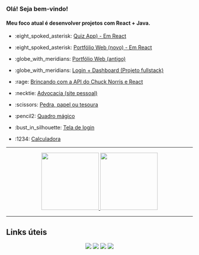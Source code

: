 ### Olá! Seja bem-vindo!

#### Meu foco atual é desenvolver projetos com React + Java.
<ul>
    <li>
    <p>:eight_spoked_asterisk: <a href="https://jacquesgomes.com.br/quizTech/" target="_blank"> Quiz App) - Em React</a></p>
  </li>
    <li>
    <p>:eight_spoked_asterisk: <a href="https://jacquesgomes.com.br/portfolio/" target="_blank"> Portfólio Web (novo) - Em React</a></p>
  </li>
  <li>
    <p>:globe_with_meridians: <a href="https://jacquesgomes.com.br/dev/" target="_blank"> Portfólio Web (antigo)</a></p>
  </li>
  <li>
    <p>:globe_with_meridians: <a href="https://jacquesgomes.com.br/php/login" target="_blank"> Login + Dashboard (Projeto fullstack) </a></p>
  </li>
  <li>
    <p>:rage: <a href="https://jacquesgomes.com.br/testes/teste1/" target="_blank"> Brincando com a API do Chuck Norris e React </a></p>
  </li>
  <li>
    <p>:necktie: <a href="https://jacquesgomes.com.br/adv/" target="_blank"> Advocacia (site pessoal)</a></p>
  </li>
  <li>
    <p>:scissors: <a href="https://jacquesgomes.com.br/jsgames/" target="_blank">Pedra, papel ou tesoura</a></p>
  </li>
  <li>
    <p>:pencil2: <a href="https://jacquesgomes.com.br/sketch" target="_blank">Quadro mágico</a></p>
  </li>
  <li>
    <p>:bust_in_silhouette: <a href="https://jacquesgomes.com.br/signup-robot" target="_blank">Tela de login</a></p>
  </li>
  <li>
    <p>:1234: <a href="https://jacquesgomes.com.br/calc" target="_blank">Calculadora</a></p>
  </li>
</ul>

---
  
<p align="center">
<a href="https://github.com/JacquesGomes">
  <img height="155px" src="https://github-readme-stats-eight-theta.vercel.app/api?username=JacquesGomes&show_icons=true&count_private=true&title_color=09ffda&icon_color=09ffda&theme=algolia&include_all_commits=true&count_private=true"/>
  <img height="155px" src="https://github-readme-stats-eight-theta.vercel.app/api/top-langs/?username=JacquesGomes&layout=compact&langs_count=8&theme=algolia&show_icons=true&count_private=true&title_color=09ffda&icon_color=09ffda"/>
</a>
</p>

---

## Links úteis

<div align="center">
  <a href="https://www.linkedin.com/in/jacques-gomes-627739240/" target="_blank"><img src="https://img.shields.io/badge/LinkedIn-0077B5?style=for-the-badge&logo=linkedin&logoColor=white"></a>
  <a href="https://www.instagram.com/jacquesgomesadv/" target="_blank"><img src="https://img.shields.io/badge/Instagram-E4405F?style=for-the-badge&logo=instagram&logoColor=white"></a>
  <a href="mailto:jacquesgomesadv@hotmail.com" target="_blank"><img src="https://img.shields.io/badge/Microsoft_Outlook-0078D4?style=for-the-badge&logo=microsoft-outlook&logoColor=white"></a>
  <a href="https://wa.me/5584994514529" target="_blank"><img src="https://img.shields.io/badge/WhatsApp-25D366?style=for-the-badge&logo=whatsapp&logoColor=white"></a>
</div>

